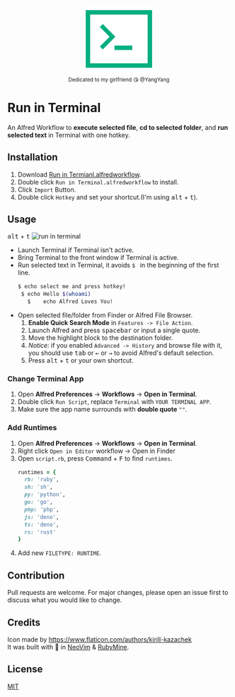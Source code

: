 <p align="center">
  <img src="images/icon.png" alt="Run in Terminal Logo" height="150px"><br>
  <sub>Dedicated to my girlfriend  😘  @YangYang </sub>
</p>

# Run in Terminal
An Alfred Workflow to **execute selected file**, **cd to selected folder**, and **run selected text** in Terminal with one hotkey.

## Installation
1. Download [Run in Termianl.alfredworkflow](https://github.com/willbchang/alfred-run-in-terminal/releases/download/V1.0.0/Run-in-Terminal.alfredworkflow).
2. Double click `Run in Terminal.alfredworkflow` to install.
3. Click `Import` Button.
4. Double click `Hotkey` and set your shortcut.(I'm using <kbd>alt</kbd> + <kbd>t</kbd>).

## Usage
<kbd>alt</kbd> + <kbd>t</kbd>
![run in terminal](images/run-in-terminal.gif)
- Launch Terminal if Terminal isn't active.
- Bring Terminal to the front window if Terminal is active.
- Run selected text in Terminal, it avoids `$ ` in the beginning of the first line.
  ```bash
  $ echo select me and press hotkey!
   $ echo Hello $(whoami)
     $    echo Alfred Loves You!
  ```
- Open selected file/folder from Finder or Alfred File Browser.
  1. **Enable Quick Search Mode** in `Features -> File Action`.
  2. Launch Alfred and press <kbd>spacebar</kbd> or input a single quote.
  3. Move the highlight block to the destination folder.
  4. *Notice*: if you enabled `Advanced -> History` and browse file with it, you should use <kbd>tab</kbd> or <kbd>←</kbd> or <kbd>→</kbd> to avoid Alfred's default selection.
  5. Press <kbd>alt</kbd> + <kbd>t</kbd> or your own shortcut.
  

### Change Terminal App
1. Open **Alfred Preferences** -> **Workflows**  -> **Open in Terminal**.
2. Double click `Run Script`, replace `Terminal` with `YOUR TERMINAL APP`.
3. Make sure the app name surrounds with **double quote** `""`.

### Add Runtimes
1. Open **Alfred Preferences** -> **Workflows**  -> **Open in Terminal**.
2. Right click `Open in Editor` workflow -> Open in Finder
3. Open `script.rb`, press <kbd>Command</kbd> + <kbd>F</kbd> to find `runtimes`.
   ```ruby
   runtimes = {
     rb: 'ruby',
     sh: 'sh',
     py: 'python',
     go: 'go',
     php: 'php',
     js: 'deno',
     ts: 'deno',
     rs: 'rust'
   }
   ```
4. Add new `FILETYPE: RUNTIME`.

## Contribution
Pull requests are welcome. For major changes, please open an issue first to discuss what you would like to change.

## Credits
Icon made by https://www.flaticon.com/authors/kirill-kazachek <br>
It was built with 💖 in [NeoVim](https://neovim.io/) & [RubyMine](https://www.jetbrains.com/ruby/).

## License
[MIT](LICENSE)

